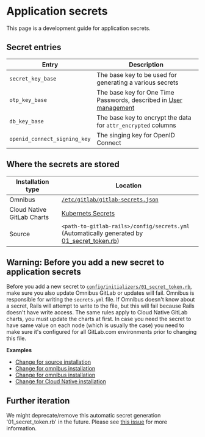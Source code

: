 # Application secrets

This page is a development guide for application secrets.

## Secret entries

|Entry                             |Description                                                        |
|---                               |---                                                                |
|`secret_key_base`                 | The base key to be used for generating a various secrets          |
| `otp_key_base`                   | The base key for One Time Passwords, described in [User management](../raketasks/user_management.md#rotate-two-factor-authentication-encryption-key)              |
|`db_key_base`                     | The base key to encrypt the data for `attr_encrypted` columns     |
|`openid_connect_signing_key`      | The singing key for OpenID Connect                                |

## Where the secrets are stored

|Installation type                  |Location                                                          |
|---                                |---                                                               |
|Omnibus                            |[`/etc/gitlab/gitlab-secrets.json`](https://docs.gitlab.com/omnibus/settings/backups.html#backup-and-restore-omnibus-gitlab-configuration)                                 |
|Cloud Native GitLab Charts         |[Kubernets Secrets](https://gitlab.com/gitlab-org/charts/gitlab/-/blob/f65c3d37fc8cf09a7987544680413552fb666aac/doc/installation/secrets.md#gitlab-rails-secret)|
|Source                             |`<path-to-gitlab-rails>/config/secrets.yml` (Automatically generated by [01_secret_token.rb](https://gitlab.com/gitlab-org/gitlab/-/blob/master/config/initializers/01_secret_token.rb))                       |

## Warning: Before you add a new secret to application secrets

Before you add a new secret to [`config/initializers/01_secret_token.rb`](https://gitlab.com/gitlab-org/gitlab/-/blob/master/config/initializers/01_secret_token.rb),
make sure you also update Omnibus GitLab or updates will fail. Omnibus is responsible for writing the `secrets.yml` file.
If Omnibus doesn't know about a secret, Rails will attempt to write to the file, but this will fail because Rails doesn't have write access.
The same rules apply to Cloud Native GitLab charts, you must update the charts at first.
In case you need the secret to have same value on each node (which is usually the case) you need to make sure it's configured for all
GitLab.com environments prior to changing this file.

**Examples**

- [Change for source installation](https://gitlab.com/gitlab-org/gitlab-foss/merge_requests/27581)
- [Change for omnibus installation](https://gitlab.com/gitlab-org/omnibus-gitlab/merge_requests/3267)
- [Change for omnibus installation](https://gitlab.com/gitlab-org/omnibus-gitlab/-/merge_requests/4158)
- [Change for Cloud Native installation](https://gitlab.com/gitlab-org/charts/gitlab/-/merge_requests/1318)

## Further iteration

We might deprecate/remove this automatic secret generation '01_secret_token.rb' in the future.
Please see [this issue](https://gitlab.com/gitlab-org/gitlab/-/issues/222690) for more information.
